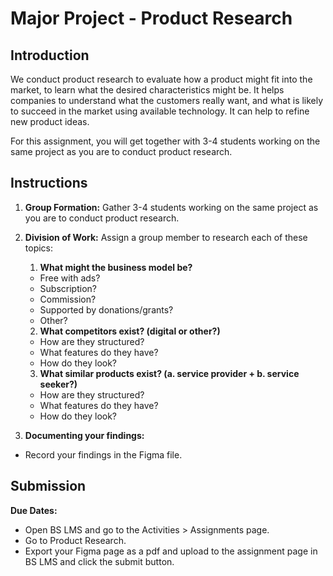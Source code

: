 # Major Project - Product Research

## Introduction

We conduct product research to evaluate how a product might fit into the market, to learn what the desired characteristics might be. It helps companies to understand what the customers really want, and what is likely to succeed in the market using available technology. It can help to refine new product ideas.

For this assignment, you will get together with 3-4 students working on the same project as you are to conduct product research.

## Instructions

1. **Group Formation:** Gather 3-4 students working on the same project as you are to conduct product research.

2. **Division of Work:** Assign a group member to research each of these topics:
   1. **What might the business model be?**
   - Free with ads?
   - Subscription?
   - Commission?
   - Supported by donations/grants?
   - Other?
   2. **What competitors exist? (digital or other?)**
   - How are they structured?
   - What features do they have?
   - How do they look?
   3. **What similar products exist? (a. service provider + b. service seeker?)**
   - How are they structured?
   - What features do they have?
   - How do they look?
3. **Documenting your findings:**

- Record your findings in the Figma file.

## Submission

**Due Dates:**

<Badge text="Both Sections: Thursday October 5th @11:59pm" />

- Open BS LMS and go to the Activities > Assignments page.
- Go to Product Research.
- Export your Figma page as a pdf and upload to the assignment page in BS LMS and click the submit button.

